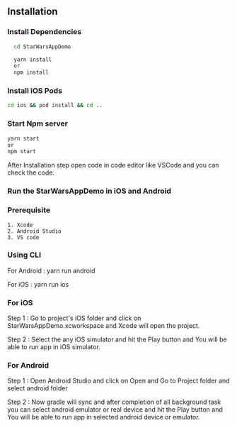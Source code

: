 ## Installation

### Install Dependencies

```bash
  cd StarWarsAppDemo

  yarn install
  or
  npm install
```

### Install iOS Pods

```bash
cd ios && pod install && cd ..
```

### Start Npm server

```bash
yarn start
or
npm start
```

After Installation step open code in code editor like VSCode and you can check the code.

### Run the StarWarsAppDemo in iOS and Android

### Prerequisite

    1. Xcode
    2. Android Studio
    3. VS code

### Using CLI

For Android : yarn run android

For iOS : yarn run ios

### For iOS

Step 1 : Go to project's iOS folder and click on StarWarsAppDemo.xcworkspace and Xcode will open the project.

Step 2 : Select the any iOS simulator and hit the Play button and You will be able to run app in iOS simulator.

### For Android

Step 1 : Open Android Studio and click on Open and Go to Project folder and select android folder

Step 2 : Now gradle will sync and after completion of all background task you can select android emulator or real device and hit the Play button and You will be able to run app in selected android device or emulator.
